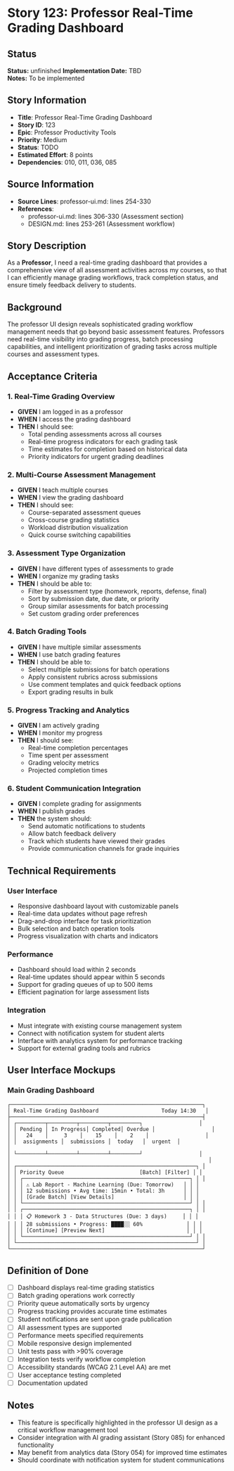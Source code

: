 # Story 123: Professor Real-Time Grading Dashboard

## Status
**Status:** unfinished
**Implementation Date:** TBD  
**Notes:** To be implemented

## Story Information
- **Title**: Professor Real-Time Grading Dashboard
- **Story ID**: 123
- **Epic**: Professor Productivity Tools
- **Priority**: Medium
- **Status**: TODO
- **Estimated Effort**: 8 points
- **Dependencies**: 010, 011, 036, 085

## Source Information
- **Source Lines**: professor-ui.md: lines 254-330
- **References**: 
  - professor-ui.md: lines 306-330 (Assessment section)
  - DESIGN.md: lines 253-261 (Assessment workflow)

## Story Description

As a **Professor**, I need a real-time grading dashboard that provides a comprehensive view of all assessment activities across my courses, so that I can efficiently manage grading workflows, track completion status, and ensure timely feedback delivery to students.

## Background

The professor UI design reveals sophisticated grading workflow management needs that go beyond basic assessment features. Professors need real-time visibility into grading progress, batch processing capabilities, and intelligent prioritization of grading tasks across multiple courses and assessment types.

## Acceptance Criteria

### 1. Real-Time Grading Overview
- **GIVEN** I am logged in as a professor
- **WHEN** I access the grading dashboard
- **THEN** I should see:
  - Total pending assessments across all courses
  - Real-time progress indicators for each grading task
  - Time estimates for completion based on historical data
  - Priority indicators for urgent grading deadlines

### 2. Multi-Course Assessment Management
- **GIVEN** I teach multiple courses
- **WHEN** I view the grading dashboard
- **THEN** I should see:
  - Course-separated assessment queues
  - Cross-course grading statistics
  - Workload distribution visualization
  - Quick course switching capabilities

### 3. Assessment Type Organization
- **GIVEN** I have different types of assessments to grade
- **WHEN** I organize my grading tasks
- **THEN** I should be able to:
  - Filter by assessment type (homework, reports, defense, final)
  - Sort by submission date, due date, or priority
  - Group similar assessments for batch processing
  - Set custom grading order preferences

### 4. Batch Grading Tools
- **GIVEN** I have multiple similar assessments
- **WHEN** I use batch grading features
- **THEN** I should be able to:
  - Select multiple submissions for batch operations
  - Apply consistent rubrics across submissions
  - Use comment templates and quick feedback options
  - Export grading results in bulk

### 5. Progress Tracking and Analytics
- **GIVEN** I am actively grading
- **WHEN** I monitor my progress
- **THEN** I should see:
  - Real-time completion percentages
  - Time spent per assessment
  - Grading velocity metrics
  - Projected completion times

### 6. Student Communication Integration
- **GIVEN** I complete grading for assignments
- **WHEN** I publish grades
- **THEN** the system should:
  - Send automatic notifications to students
  - Allow batch feedback delivery
  - Track which students have viewed their grades
  - Provide communication channels for grade inquiries

## Technical Requirements

### User Interface
- Responsive dashboard layout with customizable panels
- Real-time data updates without page refresh
- Drag-and-drop interface for task prioritization
- Bulk selection and batch operation tools
- Progress visualization with charts and indicators

### Performance
- Dashboard should load within 2 seconds
- Real-time updates should appear within 5 seconds
- Support for grading queues of up to 500 items
- Efficient pagination for large assessment lists

### Integration
- Must integrate with existing course management system
- Connect with notification system for student alerts
- Interface with analytics system for performance tracking
- Support for external grading tools and rubrics

## User Interface Mockups

### Main Grading Dashboard
```
┌─────────────────────────────────────────────────────────────┐
│ Real-Time Grading Dashboard                    Today 14:30   │
├─────────────────────────────────────────────────────────────┤
│ ┌─────────┬─────────┬─────────┬─────────┐                  │
│ │ Pending │ In Progress│ Completed│ Overdue │                  │
│ │   24    │     3    │    15    │    2    │                  │
│ │  assignments │  submissions │  today   │  urgent  │                  │
│ └─────────┴─────────┴─────────┴─────────┘                  │
│                                                               │
│ ┌─────────────────────────────────────────────────────────┐ │
│ │ Priority Queue                        [Batch] [Filter] │ │
│ │ ┌─────────────────────────────────────────────────────┐ │ │
│ │ │ ⚠️ Lab Report - Machine Learning (Due: Tomorrow)   │ │ │
│ │ │ 12 submissions • Avg time: 15min • Total: 3h      │ │ │
│ │ │ [Grade Batch] [View Details]                      │ │ │
│ │ └─────────────────────────────────────────────────────┘ │ │
│ │ ┌─────────────────────────────────────────────────────┐ │ │
│ │ │ 📋 Homework 3 - Data Structures (Due: 3 days)     │ │ │
│ │ │ 28 submissions • Progress: ████░░ 60%              │ │ │
│ │ │ [Continue] [Preview Next]                          │ │ │
│ │ └─────────────────────────────────────────────────────┘ │ │
│ └─────────────────────────────────────────────────────────┘ │
└─────────────────────────────────────────────────────────────┘
```

## Definition of Done
- [ ] Dashboard displays real-time grading statistics
- [ ] Batch grading operations work correctly
- [ ] Priority queue automatically sorts by urgency
- [ ] Progress tracking provides accurate time estimates
- [ ] Student notifications are sent upon grade publication
- [ ] All assessment types are supported
- [ ] Performance meets specified requirements
- [ ] Mobile responsive design implemented
- [ ] Unit tests pass with >90% coverage
- [ ] Integration tests verify workflow completion
- [ ] Accessibility standards (WCAG 2.1 Level AA) are met
- [ ] User acceptance testing completed
- [ ] Documentation updated

## Notes
- This feature is specifically highlighted in the professor UI design as a critical workflow management tool
- Consider integration with AI grading assistant (Story 085) for enhanced functionality
- May benefit from analytics data (Story 054) for improved time estimates
- Should coordinate with notification system for student communications
